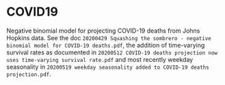 # COVID19
Negative binomial model for projecting COVID-19 deaths from Johns Hopkins data.
See the doc `20200429 Squashing the sombrero - negative binomial model for COVID-19 deaths.pdf`, the addition of time-varying survival rates as documented in `20200512 COVID-19 deaths projection now uses time-varying survival rate.pdf` and most recently weekday seasonality in `20200519 weekday seasonality added to COVID-19 deaths projection.pdf`.
